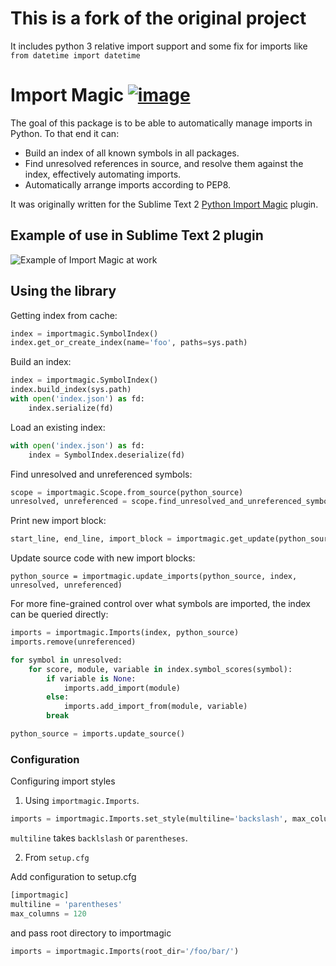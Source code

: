 # This is a fork of the original project
It includes python 3 relative import support and some fix for imports like `from datetime import datetime`

# Import Magic [![image](https://secure.travis-ci.org/alecthomas/importmagic.png?branch=master)](https://travis-ci.org/alecthomas/importmagic)

The goal of this package is to be able to automatically manage imports in Python. To that end it can:

- Build an index of all known symbols in all packages.
- Find unresolved references in source, and resolve them against the index, effectively automating imports.
- Automatically arrange imports according to PEP8.

It was originally written for the Sublime Text 2 [Python Import Magic](https://github.com/alecthomas/SublimePythonImportMagic) plugin.

## Example of use in Sublime Text 2 plugin

![Example of Import Magic at work](importmagic.gif)


## Using the library

Getting index from cache:

```python
index = importmagic.SymbolIndex()
index.get_or_create_index(name='foo', paths=sys.path)
```

Build an index:

```python
index = importmagic.SymbolIndex()
index.build_index(sys.path)
with open('index.json') as fd:
    index.serialize(fd)
```

Load an existing index:

```python
with open('index.json') as fd:
    index = SymbolIndex.deserialize(fd)
```

Find unresolved and unreferenced symbols:

```python
scope = importmagic.Scope.from_source(python_source)
unresolved, unreferenced = scope.find_unresolved_and_unreferenced_symbols()
```

Print new import block:

```python
start_line, end_line, import_block = importmagic.get_update(python_source, index, unresolved, unreferenced)
```

Update source code with new import blocks:

```
python_source = importmagic.update_imports(python_source, index, unresolved, unreferenced)
```

For more fine-grained control over what symbols are imported, the index can be queried directly:

```python
imports = importmagic.Imports(index, python_source)
imports.remove(unreferenced)

for symbol in unresolved:
    for score, module, variable in index.symbol_scores(symbol):
        if variable is None:
            imports.add_import(module)
        else:
            imports.add_import_from(module, variable)
        break

python_source = imports.update_source()
```


### Configuration

Configuring import styles

1. Using `importmagic.Imports`.

```python
imports = importmagic.Imports.set_style(multiline='backslash', max_columns=80)
```

`multiline` takes `backlslash` or `parentheses`.


2. From `setup.cfg`

Add configuration to setup.cfg

```python
[importmagic]
multiline = 'parentheses'
max_columns = 120
```

and pass root directory to importmagic

```python
imports = importmagic.Imports(root_dir='/foo/bar/')
```
